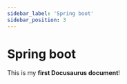 ```yaml
---
sidebar_label: 'Spring boot'
sidebar_position: 3
---
```


# Spring boot

This is my **first Docusaurus document**!